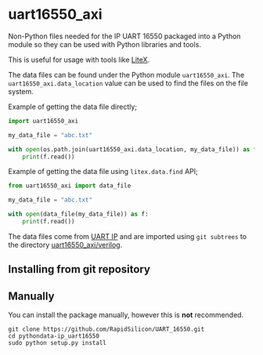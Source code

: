 # uart16550_axi

Non-Python  files needed for the IP UART 16550 packaged into a Python module so they can be used with Python libraries and tools.

This is useful for usage with tools like [LiteX](https://github.com/enjoy-digital/litex.git).

The data files can be found under the Python module `uart16550_axi`. The
`uart16550_axi.data_location` value can be used to find the files on the file
system.

Example of getting the data file directly;
```python
import uart16550_axi

my_data_file = "abc.txt"

with open(os.path.join(uart16550_axi.data_location, my_data_file)) as f:
    print(f.read())
```

Example of getting the data file using `litex.data.find` API;
```python
from uart16550_axi import data_file

my_data_file = "abc.txt"

with open(data_file(my_data_file)) as f:
    print(f.read())
```


The data files come from [UART IP](https://github.com/RapidSilicon/UART_16550)
and are imported using `git subtrees` to the directory
[uart16550_axi/verilog](uart16550_axi/verilog).


## Installing from git repository

## Manually

You can install the package manually, however this is **not** recommended.

```
git clone https://github.com/RapidSilicon/UART_16550.git
cd pythondata-ip_uart16550
sudo python setup.py install
```

